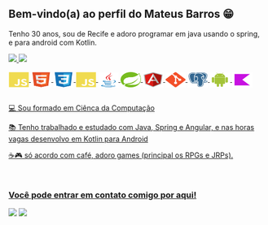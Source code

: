## Bem-vindo(a) ao perfil do Mateus Barros 😁

Tenho 30 anos, sou de Recife e adoro programar em java usando o spring, e para android com Kotlin.

 <div>
   <a href="https://github.com/mateusverissimo94">
   <img height="180em" src="https://github-readme-stats.vercel.app/api?username=mateusverissimo94&show_icons=true&theme=tokyonight&include_all_commits=true&count_private=true"/>
   <img height="180em" src="https://github-readme-stats.vercel.app/api/top-langs/?username=mateusverissimo94&layout=compact&langs_count=6&theme=tokyonight"/>

</div>
<div style="display: inline_block"><br>
  <img align="center" alt="Js" height="30" width="40" src="https://raw.githubusercontent.com/devicons/devicon/master/icons/javascript/javascript-plain.svg">
  <img align="center" alt="HTML" height="30" width="40" src="https://raw.githubusercontent.com/devicons/devicon/master/icons/html5/html5-original.svg">
  <img align="center" alt="CSS" height="30" width="40" src="https://raw.githubusercontent.com/devicons/devicon/master/icons/css3/css3-original.svg">
  <img align="center" alt="javascript" height="30" width="40" src="https://raw.githubusercontent.com/devicons/devicon/master/icons/javascript/javascript-plain.svg">
  <img align="center" alt="java" height="30" width="40" src="https://github.com/devicons/devicon/blob/master/icons/java/java-original.svg">
  <img align="center" alt="spring" height="30" width="40" src="https://github.com/devicons/devicon/blob/master/icons/spring/spring-original.svg">
  <img align="center" alt="angular" height="30" width="40" src="https://github.com/devicons/devicon/blob/master/icons/angularjs/angularjs-original.svg">
 <img align="center" alt="git" height="30" width="40" src="https://raw.githubusercontent.com/devicons/devicon/master/icons/git/git-plain.svg">
 <img align="center" alt="postgresql" height="30" width="40" src="https://raw.githubusercontent.com/devicons/devicon/master/icons/postgresql/postgresql-plain.svg">
 <img align="center" alt="android" height="30" width="40" src="https://raw.githubusercontent.com/devicons/devicon/master/icons/android/android-plain.svg">
 <img align="center" alt="kotlin" height="30" width="40" src="https://raw.githubusercontent.com/devicons/devicon/master/icons/kotlin/kotlin-plain.svg">
</div>

 <br>

 <div display="inline-block">
  <p align="left">💻 Sou formado em Ciênca da Computação</p>
  <p align="left">📚 Tenho trabalhado e estudado com Java, Spring e Angular, e nas horas vagas desenvolvo em Kotlin para Android</p>
  <p align="left">☕🎮 só acordo com café, adoro games (principal os RPGs e JRPs).</p>

 </div>
 
 <br>
 
  ### Você pode entrar em contato comigo por aqui!
 
<div>  
  <a href = "mailto:mateusverissimo94@gmail.com"><img src="https://img.shields.io/badge/-Gmail-%23333?style=for-the-badge&logo=gmail&logoColor=white" target="_blank"></a>
  <a href="https://www.linkedin.com/in/mateus-barros-70297180/" target="_blank"><img src="https://img.shields.io/badge/-LinkedIn-%230077B5?style=for-the-badge&logo=linkedin&logoColor=white" target="_blank"></a> 

</div>
